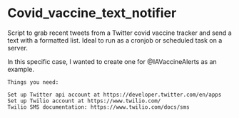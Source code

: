 # Covid_vaccine_text_notifier
Script to grab recent tweets from a Twitter covid vaccine tracker and send a text with a formatted list. Ideal to run as a cronjob or scheduled task on a server.

In this specific case, I wanted to create one for @IAVaccineAlerts as an example.

```
Things you need:

Set up Twitter api account at https://developer.twitter.com/en/apps
Set up Twilio account at https://www.twilio.com/
Twilio SMS documentation: https://www.twilio.com/docs/sms

